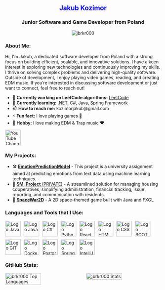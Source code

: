 <h2 align="center" style="color: blue;">Jakub Kozimor</h2>
<h3 align="center">Junior Software and Game Developer from Poland</h3>

<p align="center">
    <img src="https://komarev.com/ghpvc/?username=jbrkr000&label=Profile%20views&color=ff0000&style=flat" alt="jbrkr000"/>
</p>

<h3 align="left" style="font-weight: bold;">About Me:</h3>
<p align="left">
    Hi, I'm Jakub, a dedicated software developer from Poland with a strong focus on building efficient, scalable, and innovative solutions. I have a keen interest in exploring new technologies and continuously improving my skills. I thrive on solving complex problems and delivering high-quality software. Outside of development, I enjoy playing video games, reading, and creating EDM music. If you’re interested in discussing software development or just want to connect, feel free to reach out!
</p>

<ul>
    <li>🔭 <strong>Currently working on LeetCode algorithms:</strong> <a href="https://github.com/JBRKR000/LeetCode-Resolved" target="_blank">LeetCode</a></li>
    <li>🌱 <strong>Currently learning:</strong> .NET, C#, Java, Spring Framework</li>
    <li>📫 <strong>How to reach me:</strong> kozimorjakub@gmail.com</li>
    <li>⚡ <strong>Fun fact:</strong> I love playing games 🤪</li>
    <li>🎵 <strong>Hobby:</strong> I love making EDM & Trap music ❤️</li>
</ul>

<p align="left">
    <a href="https://www.youtube.com/@JBRKR" target="_blank">
        <img src="https://github.com/JBRKR000/JBRKR000/assets/119077506/418a6e5f-0974-4af4-96ad-517231585419" alt="YouTube Channel" width="50" height="50"/>
    </a>
</p>

<h3 align="left" style="font-weight: bold;">My Projects:</h3>
<ul>
    <li>🛠️ <a href="https://github.com/JBRKR000/EmotionPredictionModel" target="_blank"><strong>EmotionPredictionModel</strong></a> - This project is a university assignment aimed at predicting emotions from text data using machine learning techniques.</li>
    <li>📂 <a href="https://github.com/mikoo17/SM_Project" target="_blank"><strong>SM_Project</strong> (PRIVATE)</a> - A streamlined solution for managing housing cooperatives, simplifying administration, financial tracking, issue reporting, and communication with residents.</li>
    <li>🚀 <a href="https://github.com/JBRKR000/SpaceWar2D" target="_blank"><strong>SpaceWar2D</strong></a> - A 2D space-themed game built with Java and FXGL </li>
</ul>
  
</ul>

<h3 align="left" style="font-weight: bold;">Languages and Tools that I Use:</h3>
<div style="display: flex; flex-wrap: wrap; gap: 10px;">
    <img src="https://cdn.jsdelivr.net/gh/devicons/devicon@latest/icons/java/java-original-wordmark.svg" alt="Logo Java" width="50" height="50">
    <img src="https://cdn.jsdelivr.net/gh/devicons/devicon@latest/icons/jira/jira-original-wordmark.svg" alt="Logo Java" width="50" height="50">
    <img src="https://cdn.jsdelivr.net/gh/devicons/devicon@latest/icons/csharp/csharp-original.svg" alt="Logo C#" width="50" height="50">
    <img src="https://cdn.jsdelivr.net/gh/devicons/devicon@latest/icons/python/python-plain-wordmark.svg" alt="Logo Python" width="50" height="50">
    <img src="https://cdn.jsdelivr.net/gh/devicons/devicon@latest/icons/react/react-original-wordmark.svg" alt="Logo React" width="50" height="50">
    <img src="https://cdn.jsdelivr.net/gh/devicons/devicon@latest/icons/html5/html5-plain-wordmark.svg" alt="Logo HTML" width="50" height="50">
    <img src="https://cdn.jsdelivr.net/gh/devicons/devicon@latest/icons/css3/css3-plain-wordmark.svg" alt="Logo CSS" width="50" height="50">
    <img src="https://cdn.jsdelivr.net/gh/devicons/devicon@latest/icons/bootstrap/bootstrap-original-wordmark.svg" alt="Logo BOOTSTRAP" width="50" height="50">
    <img src="https://cdn.jsdelivr.net/gh/devicons/devicon@latest/icons/git/git-original.svg" alt="Logo GIT" width="50" height="50">
    <img src="https://cdn.jsdelivr.net/gh/devicons/devicon@latest/icons/docker/docker-plain-wordmark.svg" alt="Logo Docker" width="50" height="50">
    <img src="https://cdn.jsdelivr.net/gh/devicons/devicon@latest/icons/postgresql/postgresql-plain-wordmark.svg" alt="Logo PostgreSQL" width="50" height="50">
    <img src="https://cdn.jsdelivr.net/gh/devicons/devicon@latest/icons/spring/spring-original-wordmark.svg" alt="Logo Spring" width="50" height="50">
    <img src="https://cdn.jsdelivr.net/gh/devicons/devicon@latest/icons/intellij/intellij-original.svg" alt="Logo IntelliJ" width="50" height="50"> 
</div>

<h3 align="left" style="font-weight: bold;">GitHub Stats:</h3>
<div style="display: flex; gap: 20px; justify-content: space-between;">
    <img src="https://github-readme-stats.vercel.app/api/top-langs?username=jbrkr000&show_icons=true&locale=en&layout=compact&bg_color=000000&text_color=ffffff" alt="jbrkr000 Top Languages" width="48%" />
    <img src="https://github-readme-stats.vercel.app/api?username=jbrkr000&show_icons=true&locale=en&bg_color=000000&text_color=ffffff" alt="jbrkr000 Stats" width="48%" />
</div>

